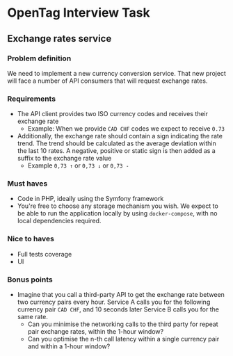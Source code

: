 # OpenTag Interview Task

## Exchange rates service

### Problem definition
We need to implement a new currency conversion service. That new project will face a number of 
API consumers that will request exchange rates.

### Requirements
* The API client provides two ISO currency codes and receives their exchange rate
    - Example: When we provide `CAD CHF` codes we expect to receive `0.73`
* Additionally, the exchange rate should contain a sign indicating the rate trend. The trend should be calculated as the average
  deviation within the last 10 rates. A negative, positive or static sign is then added as a suffix to the exchange rate value
    - Example `0,73 ↑` or `0,73 ↓` or `0,73 -`

### Must haves
* Code in PHP, ideally using the Symfony framework
* You're free to choose any storage mechanism you wish. We expect to be able to run the application locally
  by using `docker-compose`, with no local dependencies required.

### Nice to haves
* Full tests coverage
* UI

### Bonus points
* Imagine that you call a third-party API to get the exchange rate between two currency pairs every hour. 
  Service A calls you for the following currency pair `CAD CHF`, and 10 seconds later Service B calls you for the same rate.
  * Can you minimise the networking calls to the third party for repeat pair exchange rates, within the 1-hour window?
  * Can you optimise the n-th call latency within a single currency pair and within a 1-hour window?  
  
